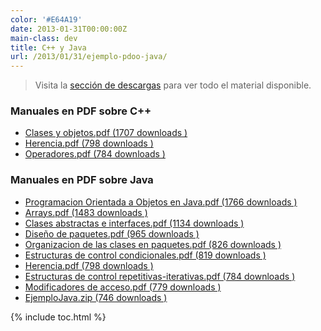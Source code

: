 ```yaml
---
color: '#E64A19'
date: 2013-01-31T00:00:00Z
main-class: dev
title: C++ y Java
url: /2013/01/31/ejemplo-pdoo-java/
---
```


> Visita la [sección de descargas][1] para ver todo el material disponible.

### Manuales en PDF sobre C++

<ul class="dlm-downloads">
<li>
<a class="download-link filetype-icon filetype-pdf" title="" href="https://elbauldelprogramador.com/clases-y-objetos/" rel="nofollow"> Clases y objetos.pdf (1707 downloads ) </a>
</li>
<li>
<a class="download-link filetype-icon filetype-pdf" title="" href="https://elbauldelprogramador.com/herencia-2/" rel="nofollow"> Herencia.pdf (798 downloads ) </a>
</li>
<li>
<a class="download-link filetype-icon filetype-pdf" title="" href="https://elbauldelprogramador.com/" rel="nofollow"> Operadores.pdf (784 downloads ) </a>
</li>
</ul>

### Manuales en PDF sobre Java

<ul class="dlm-downloads">
<li>
<a class="download-link filetype-icon filetype-pdf" title="" href="https://elbauldelprogramador.com/programacion-orientada-a-objetos-en-java/" rel="nofollow"> Programacion Orientada a Objetos en Java.pdf (1766 downloads ) </a>
</li>
<li>
<a class="download-link filetype-icon filetype-pdf" title="" href="https://elbauldelprogramador.com/" rel="nofollow"> Arrays.pdf (1483 downloads ) </a>
</li>
<li>
<a class="download-link filetype-icon filetype-pdf" title="" href="https://elbauldelprogramador.com/clases-abstractas-e-interfaces/" rel="nofollow"> Clases abstractas e interfaces.pdf (1134 downloads ) </a>
</li>
<li>
<a class="download-link filetype-icon filetype-pdf" title="" href="https://elbauldelprogramador.com/diseno-de-paquetes-de-paquetes/" rel="nofollow"> Diseño de paquetes.pdf (965 downloads ) </a>
</li>
<li>
<a class="download-link filetype-icon filetype-pdf" title="" href="https://elbauldelprogramador.com/organizacion-de-las-clases-en-paquetes/" rel="nofollow"> Organizacion de las clases en paquetes.pdf (826 downloads ) </a>
</li>
<li>
<a class="download-link filetype-icon filetype-pdf" title="" href="https://elbauldelprogramador.com/estructuras-de-control-condicionales/" rel="nofollow"> Estructuras de control condicionales.pdf (819 downloads ) </a>
</li>
<li>
<a class="download-link filetype-icon filetype-pdf" title="" href="https://elbauldelprogramador.com/" rel="nofollow"> Herencia.pdf (798 downloads ) </a>
</li>
<li>
<a class="download-link filetype-icon filetype-pdf" title="" href="https://elbauldelprogramador.com/estructuras-de-control-repetitivas-iterativas/" rel="nofollow"> Estructuras de control repetitivas-iterativas.pdf (784 downloads ) </a>
</li>
<li>
<a class="download-link filetype-icon filetype-pdf" title="" href="https://elbauldelprogramador.com/modificadores-de-acceso/" rel="nofollow"> Modificadores de acceso.pdf (779 downloads ) </a>
</li>
<li>
<a class="download-link filetype-icon filetype-zip" title="" href="https://elbauldelprogramador.com/ejemplo-pdoo-java/" rel="nofollow"> EjemploJava.zip (746 downloads ) </a>
</li>
</ul>



 [1]: https://elbauldelprogramador.com/seccion-de-descargas/ "Sección de descargas"

{% include toc.html %}
